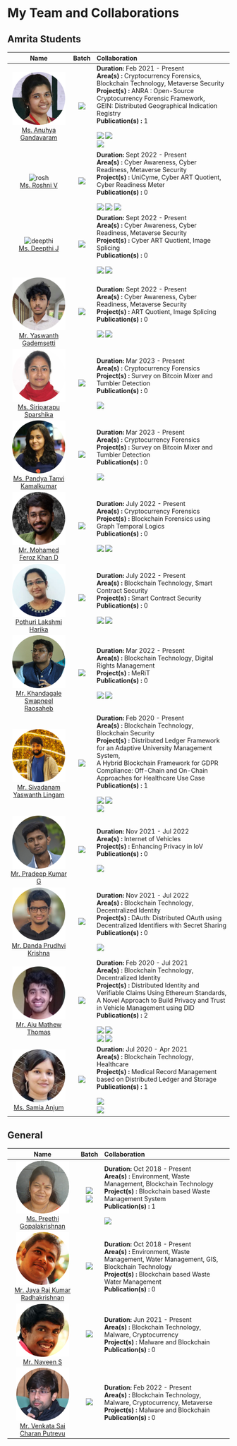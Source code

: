 # My Team and Collaborations

## Amrita Students

|           Name           |  Batch | Collaboration |
|:------------------------:|:------:|:--------------|
| <img src="Team/20CYS/Anu.png" alt="anu" width="120" /> <br/> [Ms. Anuhya Gandavaram]() | ![](https://img.shields.io/badge/M.Tech-20CYS-yellow) | **Duration:** Feb 2021 - Present <br/> **Area(s) :** Cryptocurrency Forensics, Blockchain Technology, Metaverse Security <br/> **Project(s) :** ANRA : Open-Source Cryptocurrency Forensic Framework, <br/> GEIN: Distributed Geographical Indication Registry <br/> **Publication(s) :** 1 <br/> <br/> ![](https://img.shields.io/badge/CyberForensicsCourse-20CY621-green) ![](https://img.shields.io/badge/BlockchainCourse-20CY712-green) <br/> ![](https://img.shields.io/badge/Digital_4N6-1-yellowgreen)  | 
| <img src="https://camo.githubusercontent.com/19d527a3e6e124c6cce96cb83deb1c9f7c091fa15f9bb837fcdbbe414289794f/68747470733a2f2f72616d616775727572616468616b726973686e616e2e6769746875622e696f2f5465616d2f5465616d2f32314359532f526f73686e695f562e706e67" alt="rosh" width="120" /> <br/> [Ms. Roshni V]() | ![](https://img.shields.io/badge/B.Tech-21CYS-brightgreen) | **Duration:** Sept 2022 - Present <br/> **Area(s) :** Cyber Awareness, Cyber Readiness, Metaverse Security <br/> **Project(s) :** UniCyme, Cyber ART Quotient, Cyber Readiness Meter <br/> **Publication(s) :** 0 <br/> <br/> ![](https://img.shields.io/badge/UID-20CYS202-green) ![](https://img.shields.io/badge/-CybeReach-gold) ![](https://img.shields.io/badge/-WiCyS-gold) <br/> | 
| <img src="https://raw.githubusercontent.com/B-RIG/Kerala-Blockchain-Academy-Innovation-Club/main/Assets/Batch-1/Deepthi_J.jpg" alt="deepthi" width="120" /> <br/> [Ms. Deepthi J]() | ![](https://img.shields.io/badge/B.Tech-21CYS-brightgreen) | **Duration:** Sept 2022 - Present <br/> **Area(s) :** Cyber Awareness, Cyber Readiness, Metaverse Security <br/> **Project(s) :** Cyber ART Quotient, Image Splicing <br/> **Publication(s) :** 0 <br/> <br/> ![](https://img.shields.io/badge/UID-20CYS202-green) ![](https://img.shields.io/badge/-WiCyS-gold) <br/> | 
| <img src="https://raw.githubusercontent.com/B-RIG/Kerala-Blockchain-Academy-Innovation-Club/main/Assets/Batch-1/Yaswanth.jpg" alt="yaswanth" width="120" /> <br/> [Mr. Yaswanth Gademsetti]() | ![](https://img.shields.io/badge/B.Tech-21CYS-brightgreen) | **Duration:** Sept 2022 - Present <br/> **Area(s) :** Cyber Awareness, Cyber Readiness, Metaverse Security <br/> **Project(s) :** ART Quotient, Image Splicing  <br/> **Publication(s) :** 0 <br/> <br/> ![](https://img.shields.io/badge/UID-20CYS202-green) ![](https://img.shields.io/badge/-WiCyS-gold) <br/> | 
| <img src="Team/22CYS/SS.png" alt="feroz" width="120" /> <br/> [Ms. Siriparapu Sparshika]() | ![](https://img.shields.io/badge/M.Tech-22CYS-yellow) | **Duration:** Mar 2023 - Present <br/> **Area(s) :** Cryptocurrency Forensics <br/> **Project(s) :** Survey on Bitcoin Mixer and Tumbler Detection <br/>  **Publication(s) :** 0 <br/> <br/>  ![](https://img.shields.io/badge/CyberForensicsCourse-21CY621-green) | 
| <img src="Team/22CYS/PTK.png" alt="feroz" width="120" /> <br/> [Ms. Pandya Tanvi Kamalkumar]() | ![](https://img.shields.io/badge/M.Tech-22CYS-yellow) | **Duration:** Mar 2023 - Present <br/> **Area(s) :** Cryptocurrency Forensics <br/> **Project(s) :** Survey on Bitcoin Mixer and Tumbler Detection  <br/>  **Publication(s) :** 0 <br/> <br/>   ![](https://img.shields.io/badge/CyberForensicsCourse-21CY621-green) | 
| <img src="Team/21CYS/Feroz_Khan.png" alt="feroz" width="120" /> <br/> [Mr. Mohamed Feroz Khan D]() | ![](https://img.shields.io/badge/M.Tech-21CYS-brightgreen) | **Duration:** July 2022 - Present <br/> **Area(s) :** Cryptocurrency Forensics <br/> **Project(s) :** Blockchain Forensics using Graph Temporal Logics <br/>  **Publication(s) :** 0 <br/> <br/>  ![](https://img.shields.io/badge/BlockchainCourse-21CY712-green) ![](https://img.shields.io/badge/MTech-Co_Guide-blue) | 
| <img src="https://raw.githubusercontent.com/Amrita-TIFAC-Cyber-Blockchain/Kerala-Blockchain-Academy-Innovation-Club/main/Assets/Batch-1/Lakshmi_Harika.png" alt="harika" width="120" /> <br/> [Pothuri Lakshmi Harika]() | ![](https://img.shields.io/badge/M.Tech-21CYS-brightgreen) | **Duration:** July 2022 - Present <br/> **Area(s) :** Blockchain Technology, Smart Contract Security <br/> **Project(s) :** Smart Contract Security <br/> **Publication(s) :** 0 <br/> <br/> ![](https://img.shields.io/badge/BlockchainCourse-21CY712-green) ![](https://img.shields.io/badge/MTech-Guide-blue) | 
| <img src="Team/21CYS/Swapneel.png" alt="swapneel" width="120" /> <br/> [Mr. Khandagale Swapneel Raosaheb ]() | ![](https://img.shields.io/badge/M.Tech-21CYS-brightgreen) | **Duration:** Mar 2022 - Present <br/> **Area(s) :** Blockchain Technology, Digital Rights Management <br/> **Project(s) :** MeRiT <br/> **Publication(s) :** 0  <br/> <br/> ![](https://img.shields.io/badge/Hyperledger_Challenge-2022-purple) ![](https://img.shields.io/badge/MTech-Guide-blue)| 
| <img src="Team/19CYS/Yaswanth.png" alt="yaswanth" width="120" /> <br/> [Mr. Sivadanam Yaswanth Lingam]() | ![](https://img.shields.io/badge/M.Tech-19CYS-brightgreen) | **Duration:** Feb 2020 - Present <br/> **Area(s) :** Blockchain Technology, Blockchain Security <br/> **Project(s) :** Distributed Ledger Framework for an Adaptive University Management System, <br/> A Hybrid Blockchain Framework for GDPR Compliance: Off-Chain and On-Chain Approaches for Healthcare Use Case <br/>  **Publication(s) :** 1 <br/> <br/> ![](https://img.shields.io/badge/BlockchainCourse-18CY712-green) ![](https://img.shields.io/badge/MTech-Co_Guide-blue) <br/> ![](https://img.shields.io/badge/ICCIDE-1-yellow) |
| <img src="Team/20CYS/Pradeep.png" alt="pradeep" width="120" /> <br/> [Mr. Pradeep Kumar G]() | ![](https://img.shields.io/badge/M.Tech-20CYS-yellow) | **Duration:** Nov 2021 - Jul 2022 <br/> **Area(s) :** Internet of Vehicles <br/> **Project(s) :** Enhancing Privacy in IoV <br/> **Publication(s) :** 0 <br/> <br/> ![](https://img.shields.io/badge/MTech-Guide-blue)| 
| <img src="Team/20CYS/Prudhvi.png" alt="prudhvi" width="120" /> <br/> [Mr. Danda Prudhvi Krishna]() | ![](https://img.shields.io/badge/M.Tech-20CYS-yellow) | **Duration:** Nov 2021 - Jul 2022 <br/> **Area(s) :** Blockchain Technology, Decentralized Identity <br/> **Project(s) :** DAuth: Distributed OAuth using Decentralized Identifiers with Secret Sharing <br/> **Publication(s) :** 0  <br/> <br/> ![](https://img.shields.io/badge/MTech-Co_Guide-blue)| 
| <img src="Team/19CYS/Aju.png" alt="aju" width="120" /> <br/> [Mr. Aju Mathew Thomas]() | ![](https://img.shields.io/badge/M.Tech-19CYS-brightgreen) | **Duration:** Feb 2020 - Jul 2021 <br/> **Area(s) :** Blockchain Technology, Decentralized Identity <br/> **Project(s) :** Distributed Identity and Verifiable Claims Using Ethereum Standards, <br/> A Novel Approach to Build Privacy and Trust in Vehicle Management using DID  <br/> **Publication(s) :** 2 <br/> <br/> ![](https://img.shields.io/badge/BlockchainCourse-18CY712-green) ![](https://img.shields.io/badge/MTech-Support-blue) <br/> ![](https://img.shields.io/badge/ICICCT-1-yellow) ![](https://img.shields.io/badge/ICEECCOT-1-yellow)| 
| <img src="Team/19CYS/Samia.png" alt="samia" width="120" /> <br/> [Ms. Samia Anjum]() | ![](https://img.shields.io/badge/M.Tech-19CYS-brightgreen) | **Duration:** Jul 2020 - Apr 2021 <br/> **Area(s) :** Blockchain Technology, Healthcare <br/> **Project(s) :** Medical Record Management based on Distributed Ledger and Storage <br/> **Publication(s) :** 1 <br/> <br/> ![](https://img.shields.io/badge/BlockchainCourse-18CY712-green) <br/> ![](https://img.shields.io/badge/ICACDS-1-yellow) | 

## General

|           Name           |  Batch | Collaboration |
|:------------------------:|:------:|:--------------|
| <img src="Team/General/Preethi.png" alt="preethi" width="120" /> <br/> [Ms. Preethi Gopalakrishnan]() | ![](https://img.shields.io/badge/College-Krishna-brightgreen) <br/> ![](https://img.shields.io/badge/Lab-நம்Chain®-brightgreen) | **Duration:** Oct 2018 - Present <br/> **Area(s) :** Environment, Waste Management, Blockchain Technology <br/> **Project(s) :** Blockchain based Waste Management System <br/> **Publication(s) :** 1 <br/> <br/> ![](https://img.shields.io/badge/IJEAT-1-yellow) | 
| <img src="Team/General/JRK.png" alt="Jaya Raj Kumar" width="120" /> <br/> [Mr. Jaya Raj Kumar Radhakrishnan]() | ![](https://img.shields.io/badge/Lab-நம்Chain®-brightgreen) | **Duration:** Oct 2018 - Present <br/> **Area(s) :** Environment, Waste Management, Water Management, GIS, Blockchain Technology <br/> **Project(s) :** Blockchain based Waste Water Management <br/> **Publication(s) :** 0  | 
| <img src="Team/General/NS.png" alt="Naveen S" width="120" /> <br/> [Mr. Naveen S]() | ![](https://img.shields.io/badge/Company-Trellix-brightgreen) | **Duration:** Jun 2021 - Present <br/> **Area(s) :** Blockchain Technology, Malware, Cryptocurrency <br/> **Project(s) :** Malware and Blockchain <br/> **Publication(s) :** 0  | 
| <img src="Team/General/Saicharan.png" alt="Sai Charan" width="120" /> <br/> [Mr. Venkata Sai Charan Putrevu]() | ![](https://img.shields.io/badge/College-IIT_Kanpur-brightgreen) | **Duration:** Feb 2022 - Present <br/> **Area(s) :** Blockchain Technology, Malware, Cryptocurrency, Metaverse <br/> **Project(s) :** Malware and Blockchain <br/> **Publication(s) :** 0  | 

